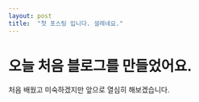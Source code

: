 ```yaml
---
layout: post
title:  "첫 포스팅 입니다. 설레네요."
---
```


# 오늘 처음 블로그를 만들었어요.

처음 배웠고 미숙하겠지만 앞으로 열심히 해보겠습니다.
